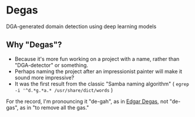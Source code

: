 # Degas
DGA-generated domain detection using deep learning models



## Why "Degas"? 
 * Because it's more fun working on a project with a name, rather than "DGA-detector" or something. 
 * Perhaps naming the project after an impressionist painter will make it sound more impressive?
 * It was the first result from the classic "Samba naming algorithm" ( `egrep -i '^d.*g.*a.* /usr/share/dict/words` )

For the record, I'm pronouncing it "de-gah", as in [Edgar Degas](https://en.wikipedia.org/wiki/Edgar_Degas), not "de-gas", as in "to remove all the gas." 

